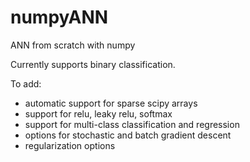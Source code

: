 # numpyANN
ANN from scratch with numpy

Currently supports binary classification.

To add:
  - automatic support for sparse scipy arrays
  - support for relu, leaky relu, softmax
  - support for multi-class classification and regression
  - options for stochastic and batch gradient descent
  - regularization options
  
